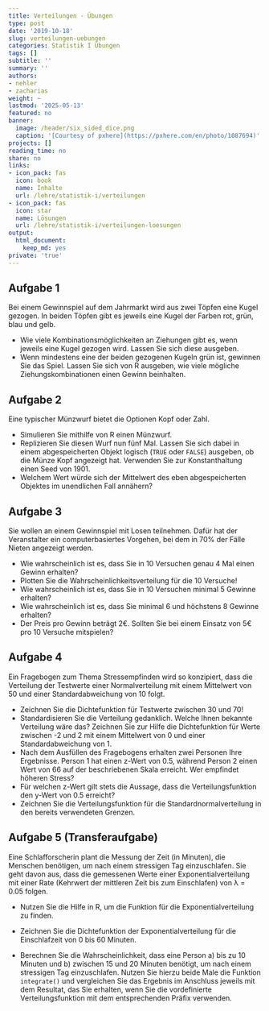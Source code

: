 ```yaml
---
title: Verteilungen - Übungen
type: post
date: '2019-10-18'
slug: verteilungen-uebungen
categories: Statistik I Übungen
tags: []
subtitle: ''
summary: ''
authors:
- nehler
- zacharias
weight: ~
lastmod: '2025-05-13'
featured: no
banner:
  image: /header/six_sided_dice.png
  caption: '[Courtesy of pxhere](https://pxhere.com/en/photo/1087694)'
projects: []
reading_time: no
share: no
links:
- icon_pack: fas
  icon: book
  name: Inhalte
  url: /lehre/statistik-i/verteilungen
- icon_pack: fas
  icon: star
  name: Lösungen
  url: /lehre/statistik-i/verteilungen-loesungen
output:
  html_document:
    keep_md: yes
private: 'true'
---
```






## Aufgabe 1

Bei einem Gewinnspiel auf dem Jahrmarkt wird aus zwei Töpfen eine Kugel gezogen. In beiden Töpfen gibt es jeweils eine Kugel der Farben rot, grün, blau und gelb.

* Wie viele Kombinationsmöglichkeiten an Ziehungen gibt es, wenn jeweils eine Kugel gezogen wird. Lassen Sie sich diese ausgeben.
* Wenn mindestens eine der beiden gezogenen Kugeln grün ist, gewinnen Sie das Spiel. Lassen Sie sich von R ausgeben, wie viele mögliche Ziehungskombinationen einen Gewinn beinhalten.

## Aufgabe 2

Eine typischer Münzwurf bietet die Optionen Kopf oder Zahl.

* Simulieren Sie mithilfe von R einen Münzwurf.
* Replizieren Sie diesen Wurf nun fünf Mal. Lassen Sie sich dabei in einem abgespeicherten Objekt logisch (`TRUE` oder `FALSE`) ausgeben, ob die Münze Kopf angezeigt hat. Verwenden Sie zur Konstanthaltung einen Seed von 1901.
* Welchem Wert würde sich der Mittelwert des eben abgespeicherten Objektes im unendlichen Fall annähern?


## Aufgabe 3

Sie wollen an einem Gewinnspiel mit Losen teilnehmen. Dafür hat der Veranstalter ein computerbasiertes Vorgehen, bei dem in 70% der Fälle Nieten angezeigt werden.

* Wie wahrscheinlich ist es, dass Sie in 10 Versuchen genau 4 Mal einen Gewinn erhalten?
* Plotten Sie die Wahrscheinlichkeitsverteilung für die 10 Versuche!
* Wie wahrscheinlich ist es, dass Sie in 10 Versuchen minimal 5 Gewinne erhalten?
* Wie wahrscheinlich ist es, dass Sie minimal 6 und höchstens 8 Gewinne erhalten?
* Der Preis pro Gewinn beträgt 2€. Sollten Sie bei einem Einsatz von 5€ pro 10 Versuche mitspielen?


## Aufgabe 4

Ein Fragebogen zum Thema Stressempfinden wird so konzipiert, dass die Verteilung der Testwerte einer Normalverteilung mit einem Mittelwert von 50 und einer Standardabweichung von 10 folgt.

* Zeichnen Sie die Dichtefunktion für Testwerte zwischen 30 und 70!
* Standardisieren Sie die Verteilung gedanklich. Welche Ihnen bekannte Verteilung wäre das? Zeichnen Sie zur Hilfe die Dichtefunktion für Werte zwischen -2 und 2 mit einem Mittelwert von 0 und einer Standardabweichung von 1.
* Nach dem Ausfüllen des Fragebogens erhalten zwei Personen Ihre Ergebnisse. Person 1 hat einen z-Wert von 0.5, während Person 2 einen Wert von 66 auf der beschriebenen Skala erreicht. Wer empfindet höheren Stress?
* Für welchen z-Wert gilt stets die Aussage, dass die Verteilungsfunktion den y-Wert von 0.5 erreicht?
* Zeichnen Sie die Verteilungsfunktion für die Standardnormalverteilung in den bereits verwendeten Grenzen.

## Aufgabe 5 (Transferaufgabe)

Eine Schlafforscherin plant die Messung der Zeit (in Minuten), die Menschen benötigen, um nach einem stressigen Tag einzuschlafen. Sie geht davon aus, dass die gemessenen Werte einer Exponentialverteilung mit einer Rate (Kehrwert der mittleren Zeit bis zum Einschlafen) von λ = 0.05 folgen.

* Nutzen Sie die Hilfe in R, um die Funktion für die Exponentialverteilung zu finden.

* Zeichnen Sie die Dichtefunktion der Exponentialverteilung für die Einschlafzeit von 0 bis 60 Minuten.

* Berechnen Sie die Wahrscheinlichkeit, dass eine Person 
a) bis zu 10 Minuten und
b) zwischen 15 und 20 Minuten 
benötigt, um nach einem stressigen Tag einzuschlafen. Nutzen Sie hierzu beide Male die Funktion `integrate()` und vergleichen Sie das Ergebnis im Anschluss jeweils mit dem Resultat, das Sie erhalten, wenn Sie die vordefinierte Verteilungsfunktion mit dem entsprechenden Präfix verwenden.


